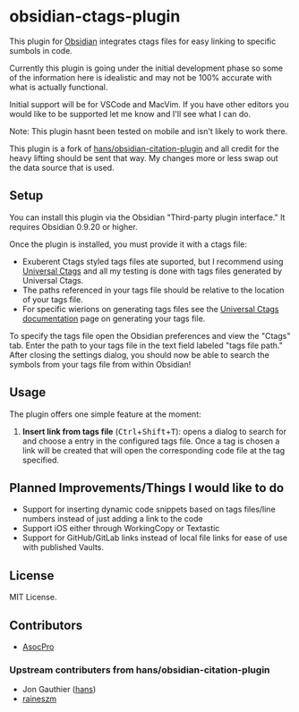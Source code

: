 # obsidian-ctags-plugin

This plugin for [Obsidian](https://obsidian.md) integrates ctags files for easy linking to specific sumbols in code.

Currently this plugin is going under the initial development phase so some of the information here is idealistic and may not be 100% accurate with what is actually functional. 

Initial support will be for VSCode and MacVim. If you have other editors you would like to be supported let me know and I'll see what I can do.

Note: This plugin hasnt been tested on mobile and isn't likely to work there.

This plugin is a fork of [hans/obsidian-citation-plugin](https://github.com/hans/obsidian-citation-plugin) and all credit for the heavy lifting should be sent that way. My changes more or less swap out the data source that is used.

## Setup

You can install this plugin via the Obsidian "Third-party plugin interface." It requires Obsidian 0.9.20 or higher.

Once the plugin is installed, you must provide it with a ctags file:

- Exuberent Ctags styled tags files ate suported, but I recommend using [Universal Ctags](https://ctags.io/) and all my testing is done with tags files generated by Universal Ctags.
- The paths referenced in your tags file should be relative to the location of your tags file.
- For specific wierions on generating tags files see the [Universal Ctags documentation]() page on generating your tags file.

To specify the tags file open the Obsidian preferences and view the "Ctags" tab. Enter the path to your tags file in the text field labeled "tags file path." After closing the settings dialog, you should now be able to search the symbols from your tags file from within Obsidian!

## Usage

The plugin offers one simple feature at the moment:

1. **Insert link from tags file** (<kbd>Ctrl</kbd>+<kbd>Shift</kbd>+<kbd>T</kbd>): opens a dialog to search for and choose a entry in the configured tags file. Once a tag is chosen a link will be created that will open the corresponding code file at the tag specified. 

## Planned Improvements/Things I would like to do
- Support for inserting dynamic code snippets based on tags files/line numbers instead of just adding a link to the code
- Support iOS either through WorkingCopy or Textastic 
- Support for GitHub/GitLab links instead of local file links for ease of use with published Vaults. 

## License

MIT License.

## Contributors
- [AsocPro](https://github.com/AsocPro)


### Upstream contributers from hans/obsidian-citation-plugin
- Jon Gauthier ([hans](https://github.com/hans))
- [raineszm](https://github.com/raineszm)
